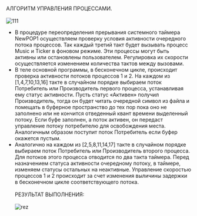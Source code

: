 АЛГОРИТМ УПРАВЛЕНИЯ ПРОЦЕССАМИ.<br><br>
 ![111](https://user-images.githubusercontent.com/97364957/148899294-a04d3b96-12c6-4128-9ee4-f7433ed641ea.png)<br>
- В процедуре переопределения прерывания системного таймера NewPOP1 осуществляем проверку условия активности очередного потока процессов. Так каждый третий такт будет вызывать процесс Music и Ticker в фоновом режиме. Эти процессы могут быть активны или остановлены пользователем. Регулировка их скорости осуществляется изменением количества тактов между вызовами.<br>
- В теле основной программы, в бесконечном цикле, происходит проверка активности потоков процессов 1 и 2. На каждом из [1,4,7,10,13,16] такте в случайном порядке выбираем поток Потребитель или Производитель первого процесса, устанавливая ему статус активности. Пусть статус «Активен» получил Производитель, тогда он будет читать очередной символ из файла и помещать в буферное пространство до тех пор пока оно не заполнено или не кончится отведенный квант времени выделенный потоку. Если буфе заполнен, а поток активен, он передаст управление потоку потребителю для освобождения места. Аналогичным образом поступит поток Потребитель если буфер окажется пустым.<br>
- Аналогично на каждом из [2,5,8,11,14,17] такте в случайном порядке выбираем поток Потребитель или Производитель второго процесса. Для потоков этого процесса отводится по два такта таймера. Перед назначением статуса активности очередному потоку, в таймере, изменяем статусы остальных на неактивные. Управление скоростью процессов 1 и 2 происходит за счет изменения выличины задержки в бесконечном цикле соответствующего потока.<br><br>
РЕЗУЛЬТАТ ВЫПОЛНЕНИЯ:<br><br>
![rez](https://user-images.githubusercontent.com/97364957/148905553-a23261aa-58f3-4864-93ab-78f4443f9107.png)
